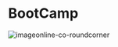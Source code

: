 # BootCamp
![imageonline-co-roundcorner](https://user-images.githubusercontent.com/91857999/138988503-c4c91f2f-e85c-4cb9-9de5-ec39ce58bb3c.png)
